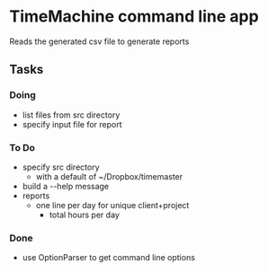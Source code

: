 # TimeMachine command line app

Reads the generated csv file to generate reports


## Tasks

### Doing

- list files from src directory
- specify input file for report

### To Do

- specify src directory
    - with a default of ~/Dropbox/timemaster
- build a --help message
- reports
    - one line per day for unique client+project
        - total hours per day

### Done

- use OptionParser to get command line options

